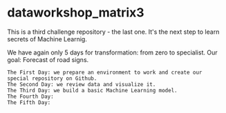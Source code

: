 # dataworkshop_matrix3

This is a third challenge repository - the last one. It's the next step to learn secrets of Machine Learnig.

We have again only 5 days for transformation: from zero to specialist. Our goal: Forecast of road signs.

    The First Day: we prepare an environment to work and create our special repository on Github.
    The Second Day: we review data and visualize it.
    The Third Day: we build a basic Machine Learning model.
    The Fourth Day:
    The Fifth Day: 
